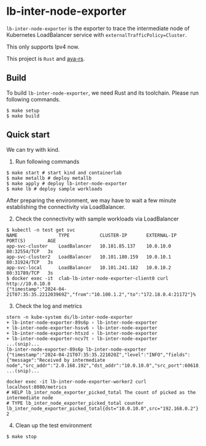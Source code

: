 # lb-inter-node-exporter

`lb-inter-node-exporter` is the exporter to trace the intermediate node of Kubernetes LoadBalancer service with `externalTrafficPolicy=Cluster`.

This only supports Ipv4 now.

This project is `Rust` and [aya-rs](https://github.com/aya-rs/aya).

## Build

To build `lb-inter-node-exporter`, we need Rust and its toolchain.
Please run following commands.

```console
$ make setup
$ make build
```

## Quick start

We can try with kind.

1. Run following commands

```console
$ make start # start kind and containerlab
$ make metallb # deploy metallb
$ make apply # deploy lb-inter-node-exporter
$ make lb # deploy sample workloads
```

After preparing the environment, we may have to wait a few minute establishing the connectivity via LoadBalancer.

2. Check the connectivity with sample workloads via LoadBalancer

```console
$ kubectl -n test get svc
NAME               TYPE           CLUSTER-IP       EXTERNAL-IP   PORT(S)        AGE
app-svc-cluster    LoadBalancer   10.101.85.137    10.0.10.0     80:32554/TCP   3s
app-svc-cluster2   LoadBalancer   10.101.180.159   10.0.10.1     80:31924/TCP   3s
app-svc-local      LoadBalancer   10.101.241.182   10.0.10.2     80:31789/TCP   3s
$ docker exec -it  clab-lb-inter-node-exporter-client0 curl http://10.0.10.0
{"timestamp":"2024-04-21T07:35:35.221203969Z","from":"10.100.1.2","to":"172.18.0.4:21172"}%
```

3. Check the log and metrics

```console
stern -n kube-system ds/lb-inter-node-exporter
+ lb-inter-node-exporter-89s6p › lb-inter-node-exporter
+ lb-inter-node-exporter-hssv6 › lb-inter-node-exporter
+ lb-inter-node-exporter-htszd › lb-inter-node-exporter
+ lb-inter-node-exporter-ncv7t › lb-inter-node-exporter
...(snip)...
lb-inter-node-exporter-89s6p lb-inter-node-exporter {"timestamp":"2024-04-21T07:35:35.221020Z","level":"INFO","fields":{"message":"Received by intermediate node","src_addr":"2.0.168.192","dst_addr":"10.0.10.0","src_port":60618,"dst_port":80},"target":"lb_inter_node_exporter"}
...(snip)...
```

```console
docker exec -it lb-inter-node-exporter-worker2 curl localhost:8080/metrics
# HELP lb_inter_node_exporter_picked_total The count of picked as the intermediate node
# TYPE lb_inter_node_exporter_picked_total counter
lb_inter_node_exporter_picked_total{dst="10.0.10.0",src="192.168.0.2"} 2
```

4. Clean up the test environment

```console
$ make stop
```
